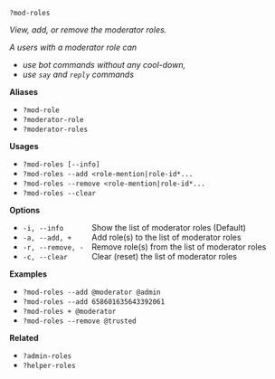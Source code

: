 `?mod-roles`

*View, add, or remove the moderator roles.*

*A users with a moderator role can*
- *use bot commands without any cool-down,*
- *use `say` and `reply` commands*

**Aliases**
*  `?mod-role`
*  `?moderator-role`
*  `?moderator-roles`

**Usages**
* `?mod-roles [--info]`
* `?mod-roles --add <role-mention|role-id*...`
* `?mod-roles --remove <role-mention|role-id*...`
* `?mod-roles --clear`

**Options**
* `-i, --info       `Show the list of moderator roles (Default) 
* `-a, --add, +     `Add role(s) to the list of moderator roles
* `-r, --remove, -  `Remove role(s) from the list of moderator roles
* `-c, --clear      `Clear (reset) the list of moderator roles

**Examples**
* `?mod-roles --add @moderator @admin`
* `?mod-roles --add 658601635643392061`
* `?mod-roles + @moderator`
* `?mod-roles --remove @trusted`

**Related**
* `?admin-roles`
* `?helper-roles`
